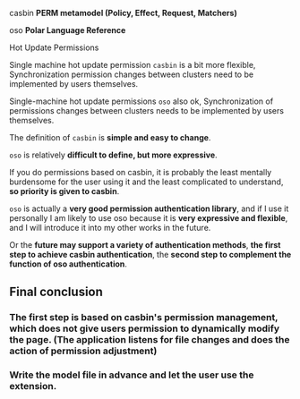 casbin  **PERM metamodel (Policy, Effect, Request, Matchers)**

oso     **Polar Language Reference**


Hot Update Permissions

  Single machine hot update permission `casbin` is a bit more flexible,
  Synchronization permission changes between clusters need to be implemented by users themselves.

  Single-machine hot update permissions `oso` also ok,
  Synchronization of permissions changes between clusters needs to be implemented by users themselves.


The definition of `casbin` is **simple and easy to change**.

`oso` is relatively **difficult to define, but more expressive**.
 
 If you do permissions based on casbin, it is probably the least mentally burdensome for the user using it and the least complicated to understand, **so priority is given to casbin**.

`oso` is actually a **very good permission authentication library**, and if I use it personally I am likely to use oso because it is **very expressive and flexible**, and I will introduce it into my other works in the future.

Or the **future may support a variety of authentication methods**, **the first step to achieve casbin authentication**, the **second step to complement the function of oso authentication**.




## Final conclusion

### The first step is based on casbin's permission management, which does not give users permission to dynamically modify the page. **(The application listens for file changes and does the action of permission adjustment)**

### Write the model file in advance and let the user use the extension.